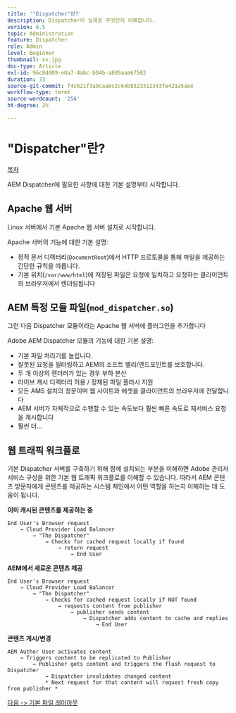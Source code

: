 ```yaml
---
title: '"Dispatcher"란?'
description: Dispatcher이 실제로 무엇인지 이해합니다.
version: 6.5
topic: Administration
feature: Dispatcher
role: Admin
level: Beginner
thumbnail: xx.jpg
doc-type: Article
exl-id: 96c8dd09-e0a7-4abc-b04b-a805aaa67502
duration: 73
source-git-commit: f4c621f3a9caa8c2c64b8323312343fe421a5aee
workflow-type: tm+mt
source-wordcount: '256'
ht-degree: 2%

---
```


# &quot;Dispatcher&quot;란?

[목차](./overview.md)

AEM Dispatcher에 필요한 사항에 대한 기본 설명부터 시작합니다.

## Apache 웹 서버

Linux 서버에서 기본 Apache 웹 서버 설치로 시작합니다.

Apache 서버의 기능에 대한 기본 설명:

- 정적 문서 디렉터리(`DocumentRoot`)에서 HTTP 프로토콜을 통해 파일을 제공하는 간단한 규칙을 따릅니다.
- 기본 위치(`/var/www/html`)에 저장된 파일은 요청에 일치하고 요청하는 클라이언트의 브라우저에서 렌더링됩니다




## AEM 특정 모듈 파일(`mod_dispatcher.so`)

그런 다음 Dispatcher 모듈이라는 Apache 웹 서버에 플러그인을 추가합니다

Adobe AEM Dispatcher 모듈의 기능에 대한 기본 설명:

- 기본 파일 처리기를 늘립니다.
- 잘못된 요청을 필터링하고 AEM의 소프트 밸리/엔드포인트를 보호합니다.
- 두 개 이상의 렌더러가 있는 경우 부하 분산
- 라이브 캐시 디렉터리 허용 / 정체된 파일 플러시 지원
- 모든 AMS 설치의 정문이며 웹 사이트와 에셋을 클라이언트의 브라우저에 전달합니다
- AEM 서버가 자체적으로 수행할 수 있는 속도보다 훨씬 빠른 속도로 재서비스 요청을 캐시합니다
- 훨씬 더...

## 웹 트래픽 워크플로

기본 Dispatcher 서버를 구축하기 위해 함께 설치되는 부분을 이해하면 Adobe 관리자 서비스 구성을 위한 기본 웹 트래픽 워크플로를 이해할 수 있습니다.
따라서 AEM 콘텐츠 방문자에게 콘텐츠를 제공하는 시스템 체인에서 어떤 역할을 하는지 이해하는 데 도움이 됩니다.

<b>이미 캐시된 콘텐츠를 제공하는 중</b>

```
End User's Browser request 
    → Cloud Provider Load Balancer 
        → "The Dispatcher" 
            → Checks for cached request locally if found 
                → return request 
                    → End User
```

<b>AEM에서 새로운 콘텐츠 제공</b>

```
End User's Browser request 
    → Cloud Provider Load Balancer 
        → "The Dispatcher" 
            → Checks for cached request locally if NOT found 
                → requests content from publisher 
                    → publisher sends content 
                        → Dispatcher adds content to cache and replies 
                            → End User
```

<b>콘텐츠 게시/변경</b>

```
AEM Author User activates content 
    → Triggers content to be replicated to Publisher 
        → Publisher gets content and triggers the flush request to Dispatcher 
            → Dispatcher invalidates changed content 
            * Next request for that content will request fresh copy from publisher *
```

[다음 -> 기본 파일 레이아웃](./basic-file-layout.md)
